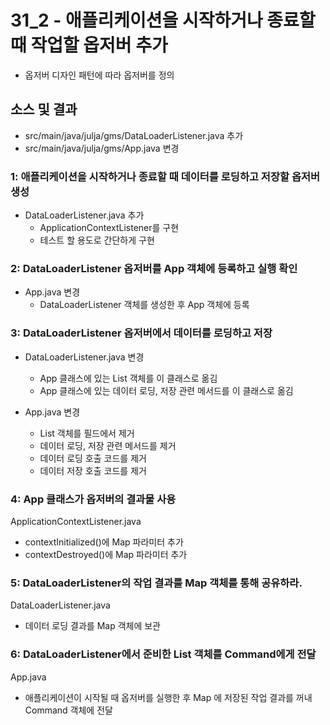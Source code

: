 # 31_2 - 애플리케이션을 시작하거나 종료할 때 작업할 옵저버 추가

- 옵저버 디자인 패턴에 따라 옵저버를 정의

## 소스 및 결과

- src/main/java/julja/gms/DataLoaderListener.java 추가
- src/main/java/julja/gms/App.java 변경


### 1: 애플리케이션을 시작하거나 종료할 때 데이터를 로딩하고 저장할 옵저버 생성

- DataLoaderListener.java 추가
  - ApplicationContextListener를 구현
  - 테스트 할 용도로 간단하게 구현
  

### 2: DataLoaderListener 옵저버를 App 객체에 등록하고 실행 확인

- App.java 변경
  - DataLoaderListener 객체를 생성한 후 App 객체에 등록

### 3: DataLoaderListener 옵저버에서 데이터를 로딩하고 저장

- DataLoaderListener.java 변경
  - App 클래스에 있는 List 객체를 이 클래스로 옮김
  - App 클래스에 있는 데이터 로딩, 저장 관련 메서드를 이 클래스로 옮김
  
- App.java 변경
  - List 객체를 필드에서 제거
  - 데이터 로딩, 저장 관련 메서드를 제거
  - 데이터 로딩 호출 코드를 제거
  - 데이터 저장 호출 코드를 제거

### 4: App 클래스가 옵저버의 결과물 사용

ApplicationContextListener.java 
  - contextInitialized()에 Map 파라미터 추가
  - contextDestroyed()에 Map 파라미터 추가

### 5: DataLoaderListener의 작업 결과를 Map 객체를 통해 공유하라.

DataLoaderListener.java 
  - 데이터 로딩 결과를 Map 객체에 보관

### 6: DataLoaderListener에서 준비한 List 객체를 Command에게 전달

App.java
  - 애플리케이션이 시작될 때 옵저버를 실행한 후 Map 에 저장된 작업 결과를 꺼내
    Command 객체에 전달
    